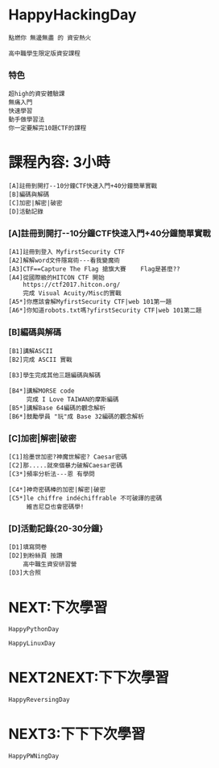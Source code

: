 # HappyHackingDay
```
點燃你 無邊無盡 的 資安熱火

高中職學生限定版資安課程
```

### 特色
```
超high的資安體驗課
無痛入門
快速學習
動手做學習法
你一定要解完10題CTF的課程
```
# 課程內容: 3小時
```
[A]註冊到開打--10分鐘CTF快速入門+40分鐘簡單實戰
[B]編碼與解碼
[C]加密|解密|破密
[D]活動記錄
```

### [A]註冊到開打--10分鐘CTF快速入門+40分鐘簡單實戰

```
[A1]註冊到登入 MyfirstSecurity CTF
[A2]解解word文件隱寫術---看我變魔術
[A3]CTF==Capture The Flag 搶旗大賽    Flag是甚麼??
[A4]從國際級的HITCON CTF 開始  
    https://ctf2017.hitcon.org/
    完成 Visual Acuity/Misc的實戰
[A5*]你應該會解MyfirstSecurity CTF|web 101第一題
[A6*]你知道robots.txt嗎?yfirstSecurity CTF|web 101第二題
```


### [B]編碼與解碼

```
[B1]講解ASCII 
[B2]完成 ASCII 實戰

[B3]學生完成其他三題編碼與解碼

[B4*]講解MORSE code
     完成 I Love TAIWAN的摩斯編碼
[B5*]講解Base 64編碼的觀念解析
[B6*]鼓勵學員 "玩"成 Base 32編碼的觀念解析
```
### [C]加密|解密|破密

```
[C1]拾墨世加密?神魔世解密? Caesar密碼
[C2]那.....就來個暴力破解Caesar密碼
[C3*]頻率分析法---恩 有學問

[C4*]神奇密碼棒的加密|解密|破密
[C5*]le chiffre indéchiffrable 不可破譯的密碼
     維吉尼亞也會密碼學!
```
### [D]活動記錄{20-30分鐘}
```
[D1]填寫問卷
[D2]到粉絲頁 按讚
    高中職生資安研習營
[D3]大合照
```
# NEXT:下次學習
```
HappyPythonDay

HappyLinuxDay
```
# NEXT2NEXT:下下次學習
```
HappyReversingDay
```
# NEXT3:下下下次學習
```
HappyPWNingDay
```
